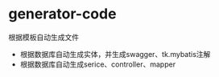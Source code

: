 # generator-code
根据模板自动生成文件
* 根据数据库自动生成实体，并生成swagger、tk.mybatis注解
* 根据数据库自动生成serice、controller、mapper
